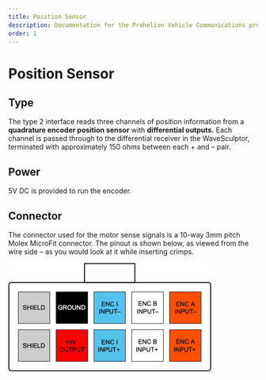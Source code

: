 ```yaml
---
title: Position Sensor
description: Documentation for the Prohelion Vehicle Communications protocol
order: 1
---
```


# Position Sensor

## Type

The type 2 interface reads three channels of position information from a __quadrature encoder position sensor__ with __differential outputs.__  Each channel is passed through to the differential receiver in the WaveSculptor, terminated with approximately 150 ohms between each + and – pair.

## Power

5V DC is provided to run the encoder.

## Connector

The connector used for the motor sense signals is a 10-way 3mm pitch Molex MicroFit connector.  The pinout is shown below, as viewed from the wire side – as you would look at it while inserting crimps.  

![Connector Diagram](images/connector1.png)

